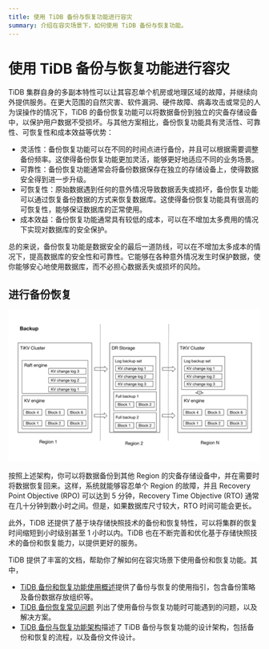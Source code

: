 ```yaml
---
title: 使用 TiDB 备份与恢复功能进行容灾
summary: 介绍在容灾场景下，如何使用 TiDB 备份与恢复功能。
---
```


# 使用 TiDB 备份与恢复功能进行容灾

TiDB 集群自身的多副本特性可以让其容忍单个机房或地理区域的故障，并继续向外提供服务。在更大范围的自然灾害、软件漏洞、硬件故障、病毒攻击或常见的人为误操作的情况下，TiDB 的备份恢复功能可以将数据备份到独立的灾备存储设备中，以保护用户数据不受损坏。与其他方案相比，备份恢复功能具有灵活性、可靠性、可恢复性和成本效益等优势：

- 灵活性：备份恢复功能可以在不同的时间点进行备份，并且可以根据需要调整备份频率。这使得备份恢复功能更加灵活，能够更好地适应不同的业务场景。
- 可靠性：备份恢复功能通常会将备份数据保存在独立的存储设备上，使得数据安全得到进一步升级。
- 可恢复性：原始数据遇到任何的意外情况导致数据丢失或损坏，备份恢复功能可以通过恢复备份数据的方式来恢复数据库。这使得备份恢复功能具有很高的可恢复性，能够保证数据库的正常使用。
- 成本效益：备份恢复功能通常具有较低的成本，可以在不增加太多费用的情况下实现对数据库的安全保护。

总的来说，备份恢复功能是数据安全的最后一道防线，可以在不增加太多成本的情况下，提高数据库的安全性和可靠性。它能够在各种意外情况发生时保护数据，使你能够安心地使用数据库，而不必担心数据丢失或损坏的风险。

## 进行备份恢复

![BR log backup and PITR architecture](/media/dr/dr-backup-and-restore.png)

按照上述架构，你可以将数据备份到其他 Region 的灾备存储设备中，并在需要时将数据恢复回来。这样，系统就能够容忍单个 Region 的故障，并且 Recovery Point Objective (RPO) 可以达到 5 分钟，Recovery Time Objective (RTO) 通常在几十分钟到数小时之间。但是，如果数据库尺寸较大，RTO 时间可能会更长。

此外，TiDB 还提供了基于块存储快照技术的备份和恢复特性，可以将集群的恢复时间缩短到小时级别甚至 1 小时以内。TiDB 也在不断完善和优化基于存储快照技术的备份和恢复能力，以提供更好的服务。

TiDB 提供了丰富的文档，帮助你了解如何在容灾场景下使用备份和恢复功能。其中，

- [TiDB 备份和恢复功能使用概述](/br/br-use-overview.md)提供了备份与恢复的使用指引，包含备份策略及备份数据存放组织等。
- [TiDB 备份恢复常见问题](/faq/backup-and-restore-faq.md) 列出了使用备份与恢复功能时可能遇到的问题，以及解决方案。
- [TiDB 备份与恢复功能架构](/br/backup-and-restore-design.md)描述了 TiDB 备份与恢复功能的设计架构，包括备份和恢复的流程，以及备份文件设计。
